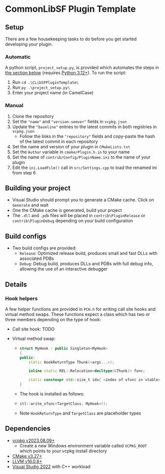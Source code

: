# CommonLibSF Plugin Template

## Setup

There are a few housekeeping tasks to do before you get started developing your plugin.

### Automatic

A python script, `project_setup.py`, is provided which automates the steps in [the section below](#manual) (requires [Python 3.12+](https://www.python.org/download/pre-releases/)). To run the script:

1. Run `cd .\CLibSFPluginTemplate\`
2. Run `py .\project_setup.py\`
3. Enter your project name (in CamelCase)

### Manual

1. Clone the repository
2. Set the `"name"` and `"version-semver"` fields in `vcpkg.json`
3. Update the `"baseline"` entries to the latest commits in both registries in `vcpkg.json`
   - Follow the links in the `"repository"` fields and copy-paste the hash of the latest commit in each repository
4. Set the name and version of your plugin in `CMakeLists.txt`
5. Set the `Author` variable in `cmake/Plugin.h.in` to your name
6. Set the name of `contrib/Config/PluginName.ini` to the name of your plugin
7. Edit the `ini.LoadFile()` call in `src/Settings.cpp` to load the renamed ini from step 6

## Building your project

- Visual Studio should prompt you to generate a CMake cache. Click on `Generate` and wait
- One the CMake cache is generated, build your project
- The `.dll` and `.pdb` files will be placed in `contrib\PluginRelease` or `contrib\PluginDebug` depending on your build configuration

## Build configs

- Two build configs are provided:
  - `Release`: Optimized release build, produces small and fast DLLs with associated PDBs
  - `Debug`: Debug build, produces DLLs and PDBs with full debug info, allowing the use of an interactive debugger

## Details

### Hook helpers

A few helper functions are provided in `PCH.h` for writing call site hooks and virtual method swaps. These functions expect a class which has two or three members depending on the type of hook:

- Call site hook: TODO
- Virtual method swap:

  - ```cpp
    struct MyHook : public Singleton<MyHook>
    {
    public:
        static HookReturnType Thunk(<args...>);

        inline static REL::Relocation<decltype(&Thunk)> func;

        static constexpr std::size_t idx{ <index of vfunc in vtable> };
    }
    ```

  - The hook is installed as follows:

  - ```cpp
    stl::write_vfunc<TargetClass, MyHook>();
    ```
  - Note `HookReturnType` and `TargetClass` are placeholder types

## Dependencies

- [vcpkg v2023.08.09+](https://github.com/microsoft/vcpkg/releases)
  - Create a new Windows environment variable called `VCPKG_ROOT` which points to your vcpkg install directory
- [CMake v3.27+](https://cmake.org/)
- [LLVM v16.0.6+](https://github.com/llvm/llvm-project/releases)
- [Visual Studio 2022](https://visualstudio.microsoft.com/downloads/) with C++ workload
